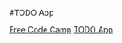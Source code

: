 #TODO App 

[Free Code Camp](https://www.freecodecamp.org/news/learn-crud-operations-in-javascript-by-building-todo-app)
[TODO App](https://luisdavidmsilva.github.io/free_code_camp/To_Do_App/)
